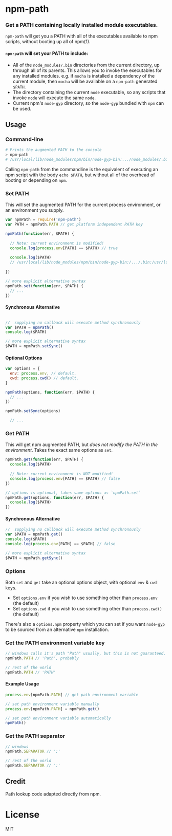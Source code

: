 # npm-path

### Get a PATH containing locally installed module executables.

`npm-path` will get you a PATH with all of the executables available to npm scripts, without booting up all of npm(1).

#### `npm-path` will set your PATH to include:

* All of the `node_modules/.bin` directories from the current directory, up through all of its parents. This allows you to invoke the executables for any installed modules. e.g. if `mocha` is installed a dependency of the current module, then `mocha` will be available on a `npm-path` generated `$PATH`.
* The directory containing the current `node` executable, so any scripts that invoke `node` will execute the same `node`.
* Current npm's `node-gyp` directory, so the `node-gyp` bundled with `npm` can be used.

## Usage

### Command-line

```bash
# Prints the augmented PATH to the console
> npm-path
# /usr/local/lib/node_modules/npm/bin/node-gyp-bin:.../node_modules/.bin:/.../usr/local/bin:/usr/local/sbin: ... etc
```

Calling `npm-path` from the commandline is the equivalent of executing an npm script with the body `echo $PATH`, but without all of the overhead of booting or depending on `npm`.

### Set PATH

This will set the augmented PATH for the current process environment, or an environment you supply.

```js
var npmPath = require('npm-path')
var PATH = npmPath.PATH // get platform independent PATH key

npmPath(function(err, $PATH) {
  
  // Note: current environment is modified!
  console.log(process.env[PATH] == $PATH) // true
  
  console.log($PATH)
  // /usr/local/lib/node_modules/npm/bin/node-gyp-bin:/.../.bin:/usr/local/bin: ...etc
  
})

// more explicit alternative syntax
npmPath.set(function(err, $PATH) {
  // ...
})
```

#### Synchronous Alternative

```js

//  supplying no callback will execute method synchronously
var $PATH = npmPath()
console.log($PATH)

// more explicit alternative syntax
$PATH = npmPath.setSync()
```

#### Optional Options

```js
var options = {
  env: process.env, // default.
  cwd: process.cwd() // default.
}

npmPath(options, function(err, $PATH) {
  // ...
})

npmPath.setSync(options)

  // ...

```


### Get PATH

This will get npm augmented PATH, but *does not modify the PATH in the environment*.
Takes the exact same options as `set`.

```js
npmPath.get(function(err, $PATH) {
  console.log($PATH)
  
  // Note: current environment is NOT modified!
  console.log(process.env[PATH] == $PATH) // false
})

// options is optional, takes same options as `npmPath.set`
npmPath.get(options, function(err, $PATH) {
  console.log($PATH)
})
```

#### Synchronous Alternative

```js
//  supplying no callback will execute method synchronously
var $PATH = npmPath.get()
console.log($PATH)
console.log(process.env[PATH] == $PATH) // false

// more explicit alternative syntax
$PATH = npmPath.getSync()

```

### Options

Both `set` and `get` take an optional options object, with optional `env` & `cwd` keys.

* Set `options.env` if you wish to use something other than `process.env` (the default)
* Set `options.cwd` if you wish to use something other than `process.cwd()` (the default)

There's also a `options.npm` property which you can set if you want `node-gyp` to be sourced from
an alternative `npm` installation.

### Get the PATH environment variable key

```js
// windows calls it's path "Path" usually, but this is not guaranteed.
npmPath.PATH // 'Path', probably

// rest of the world
npmPath.PATH // 'PATH'

```

#### Example Usage

```js
process.env[npmPath.PATH] // get path environment variable

// set path environment variable manually
process.env[npmPath.PATH] = npmPath.get()

// set path environment variable automatically
npmPath()
```

### Get the PATH separator

```js
// windows
npmPath.SEPARATOR // ';'

// rest of the world
npmPath.SEPARATOR // ':'
```

## Credit

Path lookup code adapted directly from npm.

# License

MIT
